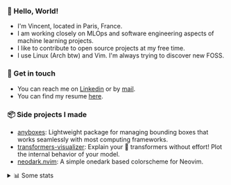 ### 👋 Hello, World!

- I'm Vincent, located in Paris, France.
- I am working closely on MLOps and software engineering aspects of machine learning projects.
- I like to contribute to open source projects at my free time.
- I use Linux (Arch btw) and Vim. I'm always trying to discover new FOSS.

### 🔗 Get in touch

- You can reach me on [Linkedin](https://www.linkedin.com/in/vincent-duchauffour-3a9641155/) or by [mail](mailto:vincent.duchauffour@proton.me).
- You can find my resume [here](https://raw.githubusercontent.com/VDuchauffour/resume/main/resume.pdf).

### 📦 Side projects I made

- [anyboxes](https://github.com/VDuchauffour/anyboxes): Lightweight package for managing bounding boxes that works seamlessly with most computing frameworks.
- [transformers-visualizer](https://github.com/VDuchauffour/transformers-visualizer): Explain your 🤗 transformers without effort! Plot the internal behavior of your model. 
- [neodark.nvim](https://github.com/VDuchauffour/neodark.nvim): A simple onedark based colorscheme for Neovim.

<details><summary>📊 Some stats</summary>  
  
<p align="center">
  <img alt="VDuchauffour's github stats" src="https://github-readme-stats.vercel.app/api?username=VDuchauffour&include_all_commits=true&show_icons=true&theme=react"/>
  <br />
  <img alt="VDuchauffour's streak stats" src="https://streak-stats.demolab.com?user=VDuchauffour&theme=react"/>
  <br />
  <img alt="VDuchauffour's language stats" src="https://github-readme-stats.vercel.app/api/top-langs/?username=VDuchauffour&count_private=true&include_all_commits=true&show_icons=true&layout=compact&theme=react"/>
  <!--   <br />
  <img alt="VDuchauffour's Wakatime stats" src="https://github-readme-stats.vercel.app/api/wakatime?username=VDuchauffour&theme=react"/> -->
</p>

#### 🧭 Wakatime stats
<!--START_SECTION:waka-->
![Code Time](http://img.shields.io/badge/Code%20Time-1%2C053%20hrs%2023%20mins-blue)

![Lines of code](https://img.shields.io/badge/From%20Hello%20World%20I%27ve%20Written-1.9%20million%20lines%20of%20code-blue)

**🐱 My GitHub Data** 

> 📦 980.6 kB Used in GitHub's Storage 
 > 
> 🏆 1,706 Contributions in the Year 2023
 > 
> 🚫 Not Opted to Hire
 > 
> 📜 9 Public Repositories 
 > 
> 🔑 2 Private Repositories 
 > 
**I'm a Night 🦉** 

```text
🌞 Morning                57 commits          █░░░░░░░░░░░░░░░░░░░░░░░░   05.33 % 
🌆 Daytime                352 commits         ████████░░░░░░░░░░░░░░░░░   32.93 % 
🌃 Evening                423 commits         ██████████░░░░░░░░░░░░░░░   39.57 % 
🌙 Night                  237 commits         ██████░░░░░░░░░░░░░░░░░░░   22.17 % 
```
📅 **I'm Most Productive on Wednesday** 

```text
Monday                   202 commits         █████░░░░░░░░░░░░░░░░░░░░   18.90 % 
Tuesday                  82 commits          ██░░░░░░░░░░░░░░░░░░░░░░░   07.67 % 
Wednesday                241 commits         ██████░░░░░░░░░░░░░░░░░░░   22.54 % 
Thursday                 189 commits         ████░░░░░░░░░░░░░░░░░░░░░   17.68 % 
Friday                   149 commits         ███░░░░░░░░░░░░░░░░░░░░░░   13.94 % 
Saturday                 58 commits          █░░░░░░░░░░░░░░░░░░░░░░░░   05.43 % 
Sunday                   148 commits         ███░░░░░░░░░░░░░░░░░░░░░░   13.84 % 
```


📊 **This Week I Spent My Time On** 

```text
💬 Programming Languages: 
Python                   27 hrs 29 mins      ████████████████████████░   97.14 % 
C++                      13 mins             ░░░░░░░░░░░░░░░░░░░░░░░░░   00.79 % 
ActionScript 3           13 mins             ░░░░░░░░░░░░░░░░░░░░░░░░░   00.79 % 
Objective-C              12 mins             ░░░░░░░░░░░░░░░░░░░░░░░░░   00.71 % 
TOML                     2 mins              ░░░░░░░░░░░░░░░░░░░░░░░░░   00.17 % 
```


 Last Updated on 08/10/2023 00:37:52 UTC
<!--END_SECTION:waka-->
</details>
